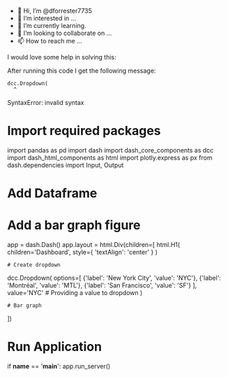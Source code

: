 - 👋 Hi, I’m @dforrester7735
- 👀 I’m interested in ...
- 🌱 I’m currently learning.
- 💞️ I’m looking to collaborate on ...
- 📫 How to reach me ...

I would love some help in solving this: 

After running this code I get the following message:

    dcc.Dropdown(
      ^
SyntaxError: invalid syntax

# Import required packages
import pandas as pd
import dash
import dash_core_components as dcc
import dash_html_components as html
import plotly.express as px
from dash.dependencies import Input, Output

# Add Dataframe

# Add a bar graph figure

app = dash.Dash()
app.layout = html.Div(children=[
    html.H1(
        children='Dashboard',
        style={
            'textAlign': 'center'
        }
    )
       
    # Create dropdown
   dcc.Dropdown(
        options=[
            {'label': 'New York City', 'value': 'NYC'},
            {'label': 'Montréal', 'value': 'MTL'},
            {'label': 'San Francisco', 'value': 'SF'}
        ],
        value='NYC' # Providing a value to dropdown
    )

    # Bar graph
])

# Run Application
if __name__ == '__main__':
    app.run_server()


<!---
dforrester7735/dforrester7735 is a ✨ special ✨ repository because its `README.md` (this file) appears on your GitHub profile.
You can click the Preview link to take a look at your changes.
--->
